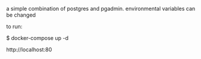 a simple combination of postgres and pgadmin.
environmental variables can be changed

to run:

$ docker-compose up -d

http://localhost:80
